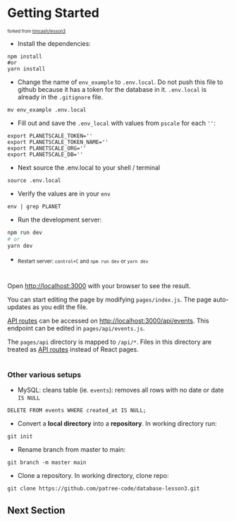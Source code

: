 
# Getting Started
<sub><sup>forked from [timcash/lesson3](https://github.com/timcash/lesson3)

- Install the dependencies:
```
npm install
#or
yarn install
```

- Change the name of `env_example` to `.env.local`.
Do not push this file to github because it has a token for the database in it.
`.env.local` is already in the `.gitignore` file. 
```
mv env_example .env.local
```

- Fill out and save the `.env_local` with values from `pscale` for each `''`:
```
export PLANETSCALE_TOKEN=''
export PLANETSCALE_TOKEN_NAME=''
export PLANETSCALE_ORG=''
export PLANETSCALE_DB=''
```

- Next source the .env.local to your shell / terminal
```
source .env.local
```

- Verify the values are in your `env`
```
env | grep PLANET
```

- Run the development server:
```bash
npm run dev
# or
yarn dev
```
* <sub> Restart server: `control+C` and `npm run dev` or `yarn dev`

#
Open [http://localhost:3000](http://localhost:3000) with your browser to see the result.

You can start editing the page by modifying `pages/index.js`. The page auto-updates as you edit the file.

[API routes](https://nextjs.org/docs/api-routes/introduction) can be accessed on [http://localhost:3000/api/events](http://localhost:3000/api/events). This endpoint can be edited in `pages/api/events.js`.

The `pages/api` directory is mapped to `/api/*`. Files in this directory are treated as [API routes](https://nextjs.org/docs/api-routes/introduction) instead of React pages.
#

### Other various setups

- MySQL: cleans table (ie. `events`): removes all rows with no date or date `IS NULL`
```
DELETE FROM events WHERE created_at IS NULL;
```

- Convert a **local directory** into a **repository**. In working directory run:
``` 
git init 
```

- Rename branch from master to main:
```
git branch -m master main
```

- Clone a repository. In working directory, clone repo:
```
git clone https://github.com/patree-code/database-lesson3.git
```

## Next Section
